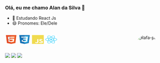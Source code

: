 ### Olá, eu me chamo Alan da Silva 👋

- 🌱 Estudando React Js
- 😄 Pronomes: Ele/Dele

<div style="display: inline_block"><br>
   <img align="center" alt="Rafa-HTML" height="30" width="40" src="https://raw.githubusercontent.com/devicons/devicon/master/icons/html5/html5-original.svg">
  <img align="center" alt="Rafa-CSS" height="30" width="40" src="https://raw.githubusercontent.com/devicons/devicon/master/icons/css3/css3-original.svg">
  <img align="center" alt="Rafa-Js" height="30" width="40" src="https://raw.githubusercontent.com/devicons/devicon/master/icons/javascript/javascript-plain.svg">
  <img align="center" alt="Rafa-React" height="30" width="40" src="https://raw.githubusercontent.com/devicons/devicon/master/icons/react/react-original.svg">

  <img align="right" alt="Rafa-pic" height="150" style="border-radius:50px;" src="https://lh3.googleusercontent.com/pw/AMWts8DWNggdl7WR9GlD7FSAYgudexBJdplJs5aAQQg6zgKAvT9-znae5bVU-ZokyFQaDhBCDPR6tDalYl_GgrSgAIoZdOIo7hFYZGoiYhWH3PH9J0--wlPI9SKwo6IAupOIq3g5RzS7C8_opZOHYMm_vsMjRv__N7CJjQy8ZNxs2cAEA-ZhBAaCwMh3xtovBpT8Y-TFLycPG_TXzItysnGbD8kXlbtyehVGDy8uFazntZ8UkX57txvbbyo-gvW5n0nachQqzFpyk4y1dxSvB12dX1eYK8lmawpyCWi1m6DmjYCoVYvQo-_x7NOtZaS4iyL5RMVH-J9ycDsdXGhM_MvMAHJlfSzNPr3Cy1JQ-y7JgJCwwtxQzvdSSBuYYgV3FEuISf55CPd-p7lt3d20LF7fL9R2DL1HSrUfTB9SDGBZ13sCUU87hxs2HPCe2wGKbK9vkKaHKNKknHOQx0tdIy4J2uTFPw_NGOfXUMoD2BO3AHx_DD5bZ_0pQXdB0-mSOTT8cYiyY3jNCH6gnYjZna1hX3j2zdK7jpU0fJsNF4Z1KkZQGz_yIFGadKo2tE8TV742pdGom5mkN6JubVrYQu5aT8uJcbP30E0XVx-OuVLJc_ab0Cuatd7NCrDqh4R1KC5zCEM24Mx1Nu4D1j4smmB9wnNr-sQGuczVq4Od3FrflilOeryaOPWoG4U3xseydPRT5IiWkwNAuRvMyDHrftYm0o0Z4evoiw7GBd0a-GfY8lz9OMjTIe1E3X0F76srq4nhiaGsuRhqFHnyTWAAUAxsEKCEFFyMWS5zgzKTdhvOKdpe3fTXmnkO10Fm8WUnthNhPUycjfkjc6f6JNY4oK0SijNHjbcHKLygKsuPGhl8R4_INRnHyTVHdbjm2qBQjYCSzjoDIGJVMFnNZALqE-mK5EW4AIi_4nlSgshi6VL0FMpNJd3alIeyTorC12RofPfpktNDjNe5KcHzpsAHA2SeBQoml6OiFKkmmgkSNPOl3L4nBqccuaK-73lMU5W3nrjMqOIs9BVwa9U0eVmwmjPbPHVooxu_qpq2NhIe2zwHPDxgO4q2p-cPLR4iQJfBi3gDV4TzpPui=s398-no?authuser=0">
</div>
  
  ##
 
<div> 
  <a href="https://www.instagram.com/_alansilva7/" target="_blank"><img src="https://img.shields.io/badge/-Instagram-%23E4405F?style=for-the-badge&logo=instagram&logoColor=white" target="_blank"></a>
  <a href = "mailto:alan.scaje@gmail.com"><img src="https://img.shields.io/badge/-Gmail-%23333?style=for-the-badge&logo=gmail&logoColor=white" target="_blank"></a>
  <a href="https://www.linkedin.com/in/alan-da-silva-caje/" target="_blank"><img src="https://img.shields.io/badge/-LinkedIn-%230077B5?style=for-the-badge&logo=linkedin&logoColor=white" target="_blank"></a> 
  
</div>
